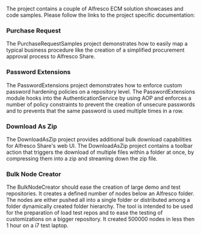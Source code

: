 The project contains a couple of Alfresco ECM solution showcases and code samples.
Please follow the links to the project specific documentation:

### Purchase Request ###
The PurchaseRequestSamples project demonstrates how to easily map a typical business procedure like the creation of a simplified procurement approval process to Alfresco Share.

### Password Extensions ###
The PasswordExtensions project demonstrates how to enforce custom password hardening policies on a repository level.
The PasswordExtensions module hooks into the AuthenticationService by using AOP and enforces a number of policy constraints to prevent the creation of unsecure passwords and to prevents that the same password is used multiple times in a row.

### Download As Zip ###
The DownloadAsZip project provides additional  bulk download capabilities for Alfresco Share's web UI. The DownloadAsZip project contains a toolbar action that triggers the download of multiple files within a folder at once, by compressing them into a zip and streaming down the zip file.

### Bulk Node Creator ###
The BulkNodeCreator should ease the creation of large demo and test repositories.
It creates a defined number of nodes below an Alfresco folder. The nodes are either pushed all into a single folder or distributed among a folder dynamically created folder hierarchy.
The tool is intended to be used for the preparation of load test repos and to ease the testing of customizations on a bigger repository.
It created 500000 nodes in less then 1 hour on a i7 test laptop.